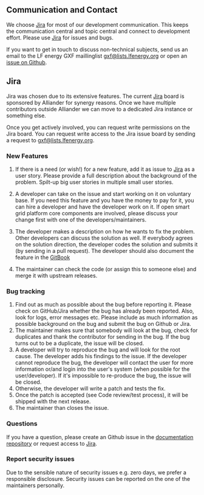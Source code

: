 ## Communication and Contact

We choose [Jira](https://smartsocietyservices.atlassian.net/projects/OC/issues/) for most of our development communication. This keeps the communication central and topic central and connect to development effort. 
Please use [Jira](https://smartsocietyservices.atlassian.net/projects/OC/issues/) for issues and bugs. 

If you want to get in touch to discuss non-technical subjects, send us an email to the LF energy GXF maillinglist gxf@lists.lfenergy.org or open an [issue on Github](https://github.com/OSGP/documentation/issues/new?title=Question%20:My%20Title&body=**Question:**%0A%0A**background:**%0A%0A**).

## Jira

Jira was chosen due to its extensive features. The current [Jira](https://smartsocietyservices.atlassian.net/projects/OC/issues/) board is sponsored by Alliander for synergy reasons. 
Once we have multiple contributors outside Alliander we can move to a dedicated Jira instance or something else.

Once you get actively involved, you can request write permissions on the Jira board.
You can request write access to the Jira issue board by sending a request to gxf@lists.lfenergy.org.

### New Features

1. If there is a need (or wish!) for a new feature, add it as issue to [Jira](https://smartsocietyservices.atlassian.net/projects/OC/issues/) as a user story. Please provide a full description about the background of the problem. Spilt-up big user stories in multiple small user stories.

2. A developer can take on the issue and start working on it on voluntary base. If you need this feature and you have the money to pay for it, you can hire a developer and have the developer work on it. If open smart grid platform core components are involved, please discuss your change first with one of the developers/maintainers.

3. The developer makes a description on how he wants to fix the problem. Other developers can discuss the solution as well. If everybody agrees on the solution direction, the developer codes the solution and submits it (by sending in a pull request). The developer should also document the feature in the [GitBook](https://github.com/OSGP/Documentation/tree/development)

4. The maintainer can check the code (or assign this to someone else) and merge it with upstream releases.

### Bug tracking

1. Find out as much as possible about the bug before reporting it. Please check on GitHub/Jira whether the bug has already been reported. Also, look for logs, error messages etc. Please include as much information as possible background on the bug and submit the bug on Github or Jira. 
2. The maintainer makes sure that somebody will look at the bug, check for duplicates and thank the contributor for sending in the bug. If the bug turns out to be a duplicate, the issue will be closed.
3. A developer will try to reproduce the bug and will look for the root cause. The developer adds his findings to the issue. If the developer cannot reproduce the bug, the developer will contact the user for more information or/and login into the user's system (when possible for the user/developer). If it's impossible to re-produce the bug, the issue will be closed.
4. Otherwise, the developer will write a patch and tests the fix.
5. Once the patch is accepted (see Code review/test process), it will be shipped with the next release.
6. The maintainer than closes the issue.

### Questions
If you have a question, please create an Github issue in the [documentation repository](https://github.com/OSGP/documentation/issues/new?title=Question%20:My%20Title&body=**Question:**%0A%0A**background:**%0A%0A**) or request access to [Jira](https://smartsocietyservices.atlassian.net/projects/OC/issues/).

 
### Report security issues
Due to the sensible nature of security issues e.g. zero days, we prefer a responsible disclosure. Security issues can be reported on the one of the maintainers personally.
